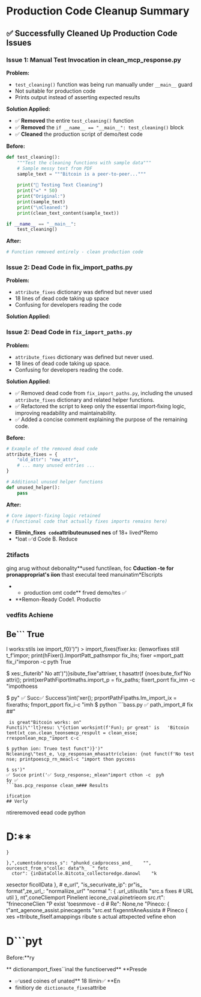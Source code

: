 # Production Code Cleanup Summary

## ✅ Successfully Cleaned Up Production Code Issues

### Issue 1: Manual Test Invocation in clean_mcp_response.py

**Problem:**
- `test_cleaning()` function was being run manually under `__main__` guard
- Not suitable for production code
- Prints output instead of asserting expected results

**Solution Applied:**
- ✅ **Removed** the entire `test_cleaning()` function
- ✅ **Removed** the `if __name__ == "__main__": test_cleaning()` block
- ✅ **Cleaned** the production script of demo/test code

**Before:**
```python
def test_cleaning():
    """Test the cleaning functions with sample data"""
    # Sample messy text from PDF
    sample_text = """Bitcoin is a peer-to-peer..."""
    
    print("🧪 Testing Text Cleaning")
    print("=" * 50)
    print("Original:")
    print(sample_text)
    print("\nCleaned:")
    print(clean_text_content(sample_text))

if __name__ == "__main__":
    test_cleaning()
```

**After:**
```python
# Function removed entirely - clean production code
```

### Issue 2: Dead Code in fix_import_paths.py

**Problem:**
- `attribute_fixes` dictionary was defined but never used
- 18 lines of dead code taking up space
- Confusing for developers reading the code

**Solution Applied:**
### Issue 2: Dead Code in `fix_import_paths.py`

**Problem:**
- `attribute_fixes` dictionary was defined but never used.
- 18 lines of dead code taking up space.
- Confusing for developers reading the code.

**Solution Applied:**
- ✅ Removed dead code from `fix_import_paths.py`, including the unused `attribute_fixes` dictionary and related helper functions.
- ✅ Refactored the script to keep only the essential import‑fixing logic, improving readability and maintainability.
- ✅ Added a concise comment explaining the purpose of the remaining code.

**Before:**
```python
# Example of the removed dead code
attribute_fixes = {
    "old_attr": "new_attr",
    # ... many unused entries ...
}

# Additional unused helper functions
def unused_helper():
    pass
```

**After:**
```python
# Core import‑fixing logic retained
# (functional code that actually fixes imports remains here)
```
- **Elimin_fixes` code`attributeunused nes** of  18+ lived*Remo
- *loat ✅d Code B. Reduce
### 2tifacts
ging arug without debonality**used functilean, foc **Cduction
-te for pronappropriat's iion** thast executal teed manuinatim*Elscripts
- * production omt code** frved demo/tes ✅
- **Remon-Ready Code1. Productio

### vedfits Achiene

## Be``` True
l works:stils ixe
import_f0}')") > import_fixes(fixer.ks: {lenworfixes still t_f'impor; print(hFixer().ImportPatt_pathsmpor fix_ihs; fixer =mport_patt fix_i"imporon -c pyth True

$ xes:_fiuterib"
No att')\")}sibute_fixe\"attrixer, t hasattr(f {noes:bute_fixf'No attri(); print(xerPathFiportImaths.import_p = fix_paths; fixert_porrt fix_imn -c "impothoess

$ py"
✅ Succ✅ Success')int('xer(); prportPathFipaths.Im_import_ix = fixeraths; fmport_pport fix_i-c "imh
$ python ```bass.py ✅
path_import_# fix
##"
```
 is great"Bitcoin works: on"
Functi)\"'lt}resu: \"{ction worksint(f'Fun); pr great' is   'Bitcoin   tent(xt_con.clean_teonsemcp_respult = clean_esse; rresponlean_mcp_"import c-c 

$ python ion: Trueo test funct")}')"
Ncleaning\"test_e, \cp_responsan_mhasattr(cleion: {not funct(f'No test nse; printpoescp_rn_meacl-c "import thon pyccess

$ ss')"
✅ Succe print('✅ Sucp_response;_mlean"import cthon -c  pyh
$y ✅
```bas.pcp_response clean_m### Results

ification
## Verly
```
ntireremoved eead code python
# D:**
```**After
}
```


    },",cumentsdorocess_s": "phunkd_cadprocess_and_    "",
    ourcesct_from_s"colle: data"h_  "_fetc
      ctor": {inDataColle.Bitcota_collectoredge.danowl    "k
xesector ficollData   },
    # e_url",
  "is_securivate_ip": pr"is_      
  format",ze_url_: "normaliize_url" "normal    ": {
   .url_utilsutils
    "src.s fixes  # URL util
    },
  nt",coneCliemport Pinelient iecone_cval.pinetrieom src.rt": "frineconeClien  "P     exist
  'toesnmove - d  # Re": None,ne "Pineco: {
       t"ant_agenone_assist.pinecagents
    "src.est fixgenntAneAssista    # Pineco {
xes =ttribute_fiself.amappings
ribute s actual attxpected vefine ehon
# D```pyt
Before:**ry

** dictionamport_fixes``inal the functioerved**  **Presde
- ✅used coines of unated** 18 llimin✅ **En
- finitiory de` dictionaute_fixes`attribe 